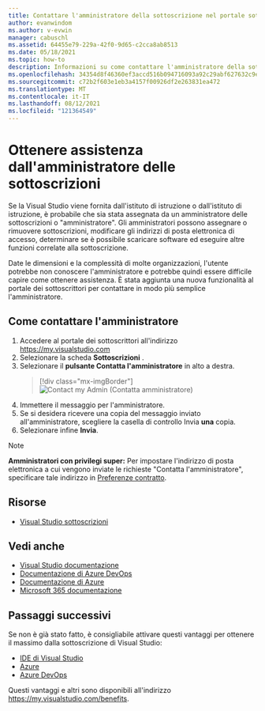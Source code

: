 ```yaml
---
title: Contattare l'amministratore della sottoscrizione nel portale sottoscrittore | Microsoft Docs
author: evanwindom
ms.author: v-evwin
manager: cabuschl
ms.assetid: 64455e79-229a-42f0-9d65-c2cca8ab8513
ms.date: 05/18/2021
ms.topic: how-to
description: Informazioni su come contattare l'amministratore della sottoscrizione per assistenza su domande o problemi.
ms.openlocfilehash: 34354d8f46360ef3accd516b094716093a92c29abf627632c9e90c95d642de13
ms.sourcegitcommit: c72b2f603e1eb3a4157f00926df2e263831ea472
ms.translationtype: MT
ms.contentlocale: it-IT
ms.lasthandoff: 08/12/2021
ms.locfileid: "121364549"
---
```

# <a name="get-assistance-from-your-subscriptions-admin"></a>Ottenere assistenza dall'amministratore delle sottoscrizioni
Se la Visual Studio viene fornita dall'istituto di istruzione o dall'istituto di istruzione, è probabile che sia stata assegnata da un amministratore delle sottoscrizioni o "amministratore".  Gli amministratori possono assegnare o rimuovere sottoscrizioni, modificare gli indirizzi di posta elettronica di accesso, determinare se è possibile scaricare software ed eseguire altre funzioni correlate alla sottoscrizione.

Date le dimensioni e la complessità di molte organizzazioni, l'utente potrebbe non conoscere l'amministratore e potrebbe quindi essere difficile capire come ottenere assistenza.  È stata aggiunta una nuova funzionalità al portale dei sottoscrittori per contattare in modo più semplice l'amministratore.   

## <a name="how-to-contact-your-admin"></a>Come contattare l'amministratore
1. Accedere al portale dei sottoscrittori all'indirizzo <https://my.visualstudio.com>
2. Selezionare la scheda **Sottoscrizioni** . 
3. Selezionare il **pulsante Contatta l'amministratore** in alto a destra. 
   > [!div class="mx-imgBorder"]
   > ![Contact my Admin (Contatta amministratore)](_img/contact-my-admin/contact-my-admin-button.png "Selezionare il pulsante Contatta l'amministratore, immettere il messaggio e selezionare Invia.")
4. Immettere il messaggio per l'amministratore.
5. Se si desidera ricevere una copia del messaggio inviato all'amministratore, scegliere la casella di controllo Invia **una** copia. 
6. Selezionare infine **Invia**.

> [!NOTE]
> **Amministratori con privilegi super:**  Per impostare l'indirizzo di posta elettronica a cui vengono inviate le richieste "Contatta l'amministratore", specificare tale indirizzo in [Preferenze contratto](admin-preferences.md#contact-email-address).

## <a name="resources"></a>Risorse
- [Visual Studio sottoscrizioni](https://my.visualstudio.com/gethelp)

## <a name="see-also"></a>Vedi anche
- [Visual Studio documentazione](/visualstudio/)
- [Documentazione di Azure DevOps](/azure/devops/)
- [Documentazione di Azure](/azure/)
- [Microsoft 365 documentazione](/microsoft-365/)

## <a name="next-steps"></a>Passaggi successivi
Se non è già stato fatto, è consigliabile attivare questi vantaggi per ottenere il massimo dalla sottoscrizione di Visual Studio:
- [IDE di Visual Studio](vs-ide-benefit.md)
- [Azure](vs-azure.md)
- [Azure DevOps](vs-azure-devops.md)

Questi vantaggi e altri sono disponibili all'indirizzo https://my.visualstudio.com/benefits.